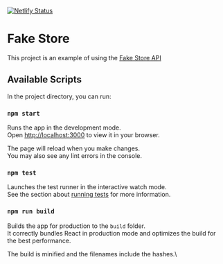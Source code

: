 [![Netlify Status](https://api.netlify.com/api/v1/badges/dd5f297e-910c-459e-a83b-bcb0a54420b9/deploy-status)](https://app.netlify.com/sites/beautiful-bavarois-cb598c/deploys)

# Fake Store

This project is an example of using the [Fake Store API](https://fakestoreapi.com/)

## Available Scripts

In the project directory, you can run:

### `npm start`

Runs the app in the development mode.\
Open [http://localhost:3000](http://localhost:3000) to view it in your browser.

The page will reload when you make changes.\
You may also see any lint errors in the console.

### `npm test`

Launches the test runner in the interactive watch mode.\
See the section about [running tests](https://facebook.github.io/create-react-app/docs/running-tests) for more information.

### `npm run build`

Builds the app for production to the `build` folder.\
It correctly bundles React in production mode and optimizes the build for the best performance.

The build is minified and the filenames include the hashes.\
